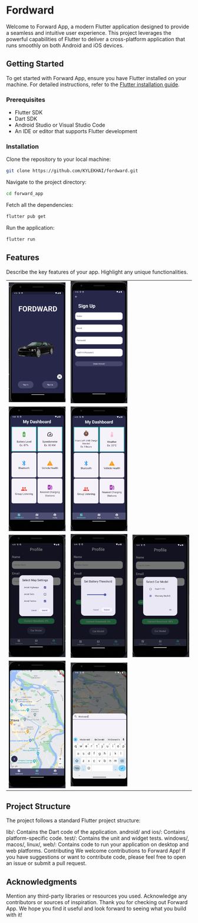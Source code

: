 # Fordward

Welcome to Forward App, a modern Flutter application designed to provide a seamless and intuitive user experience. This project leverages the powerful capabilities of Flutter to deliver a cross-platform application that runs smoothly on both Android and iOS devices.

## Getting Started

To get started with Forward App, ensure you have Flutter installed on your machine. For detailed instructions, refer to the [Flutter installation guide](https://docs.flutter.dev/get-started/install).

### Prerequisites

- Flutter SDK
- Dart SDK
- Android Studio or Visual Studio Code
- An IDE or editor that supports Flutter development

### Installation

Clone the repository to your local machine:

```sh
git clone https://github.com/KYLEKHAI/fordward.git
```

Navigate to the project directory:

```sh
cd forward_app
```

Fetch all the dependencies:

```sh
flutter pub get
```

Run the application:

```sh
flutter run
```

## Features

Describe the key features of your app.
Highlight any unique functionalities.

<table>
  <tr> 
  <td><img src="./images/img1.png" width="200" height="auto"></td>
  <td><img src="./images/img2.png" width="200" height="auto"></td> 
  </tr>

  <tr>
    <td><img src="./images/img3.png" width="200" height="auto"></td>
    <td><img src="./images/img4.png" width="200" height="auto"></td>
  </tr>

  <tr>
    <td><img src="./images/img5.png" width="200" height="auto"></td>
    <td><img src="./images/img6.png" width="200" height="auto"></td>
  <td><img src="./images/img8.png" width="200" height="auto"></td>
  </tr>
<tr>
 <td><img src="./images/img9.png" width="200" height="auto"></td>
  <td><img src="./images/img10.png" width="200" height="auto"></td></tr>
</table>

## Project Structure

The project follows a standard Flutter project structure:

lib/: Contains the Dart code of the application.
android/ and ios/: Contains platform-specific code.
test/: Contains the unit and widget tests.
windows/, macos/, linux/, web/: Contains code to run your application on desktop and web platforms.
Contributing
We welcome contributions to Forward App! If you have suggestions or want to contribute code, please feel free to open an issue or submit a pull request.

## Acknowledgments

Mention any third-party libraries or resources you used.
Acknowledge any contributors or sources of inspiration.
Thank you for checking out Forward App. We hope you find it useful and look forward to seeing what you build with it!
